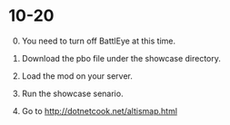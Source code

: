 # 10-20

0. You need to turn off BattlEye at this time.

1. Download the pbo file under the showcase directory.

2. Load the mod on your server.

3. Run the showcase senario.

4. Go to http://dotnetcook.net/altismap.html
